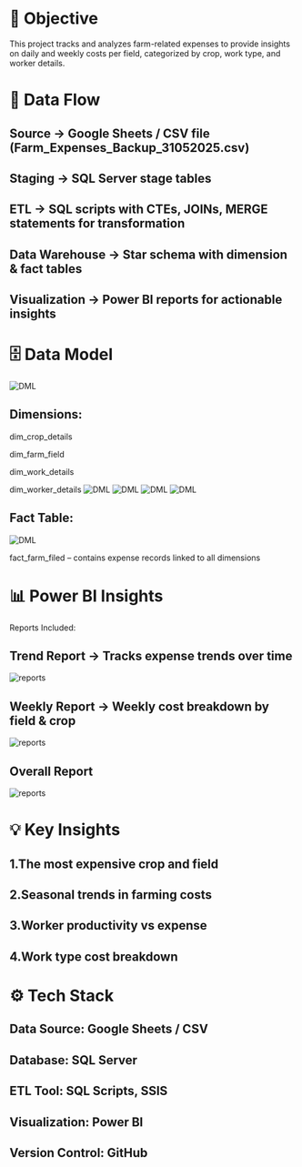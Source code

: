 # 📌 Objective

This project tracks and analyzes farm-related expenses to provide insights on daily and weekly costs per field, categorized by crop, work type, and worker details.

# 🔹 Data Flow

## Source → Google Sheets / CSV file (Farm_Expenses_Backup_31052025.csv)

## Staging → SQL Server stage tables

## ETL → SQL scripts with CTEs, JOINs, MERGE statements for transformation

## Data Warehouse → Star schema with dimension & fact tables

## Visualization → Power BI reports for actionable insights

# 🗄 Data Model
![DML](dwh/DML.JPG)

## Dimensions:

dim_crop_details

dim_farm_field

dim_work_details

dim_worker_details
![DML](dwh/dim_crop_details.JPG)
![DML](dwh/dim_farm_field.JPG)
![DML](dwh/dim_work_details.JPG)
![DML](dwh/dim_worker_details.JPG)

## Fact Table:
![DML](dwh/fact_farm_filed.JPG)

fact_farm_filed – contains expense records linked to all dimensions

# 📊 Power BI Insights
Reports Included:

## Trend Report → Tracks expense trends over time
![reports](reports/trend_report.JPG)

## Weekly Report → Weekly cost breakdown by field & crop
![reports](reports/weekly_report.JPG)

## Overall Report
![reports](reports/overall_report.JPG)

# 💡 Key Insights
## 1.The most expensive crop and field

## 2.Seasonal trends in farming costs

## 3.Worker productivity vs expense

## 4.Work type cost breakdown

# ⚙️ Tech Stack
## Data Source: Google Sheets / CSV

## Database: SQL Server

## ETL Tool: SQL Scripts, SSIS

## Visualization: Power BI

## Version Control: GitHub
